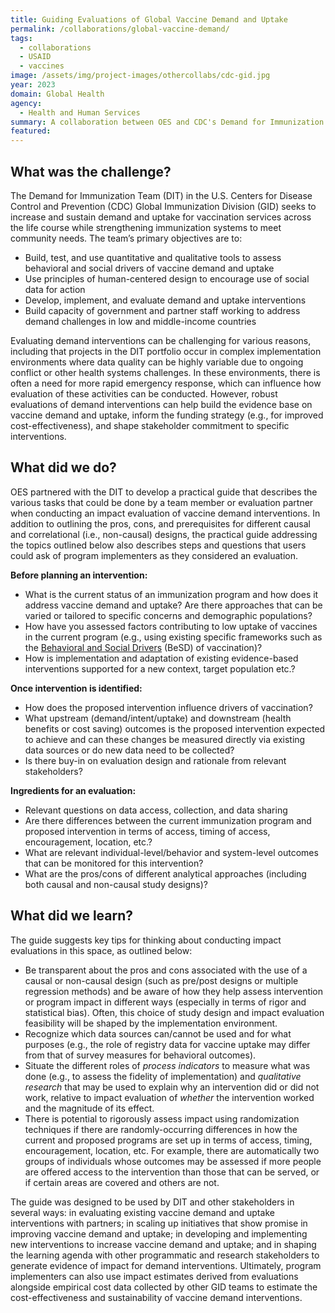 ```yaml
---
title: Guiding Evaluations of Global Vaccine Demand and Uptake
permalink: /collaborations/global-vaccine-demand/
tags:
  - collaborations
  - USAID
  - vaccines
image: /assets/img/project-images/othercollabs/cdc-gid.jpg
year: 2023
domain: Global Health
agency: 
  - Health and Human Services
summary: A collaboration between OES and CDC's Demand for Immunization Team 
featured: 
---
```

 
## What was the challenge?

The Demand for Immunization Team (DIT) in the U.S. Centers for Disease Control and Prevention (CDC) Global Immunization Division (GID) seeks to increase and sustain demand and uptake for vaccination services across the life course while strengthening immunization systems to meet community needs. The team’s primary objectives are to:

- Build, test, and use quantitative and qualitative tools to assess behavioral and social drivers of vaccine demand and uptake
- Use principles of human-centered design to encourage use of social data for action 
- Develop, implement, and evaluate demand and uptake interventions
- Build capacity of government and partner staff working to address demand challenges in low and middle-income countries

Evaluating demand interventions can be challenging for various reasons, including that projects in the DIT portfolio occur in complex implementation environments where data quality can be highly variable due to ongoing conflict or other health systems challenges. In these environments, there is often a need for more rapid emergency response, which can influence how evaluation of these activities can be conducted. However, robust evaluations of demand interventions can help build the evidence base on vaccine demand and uptake, inform the funding strategy (e.g., for improved cost-effectiveness), and shape stakeholder commitment to specific interventions. 

## What did we do?
OES partnered with the DIT to develop a practical guide that describes the various tasks that could be done by a team member or evaluation partner when conducting an impact evaluation of vaccine demand interventions. In addition to outlining the pros, cons, and prerequisites for different causal and correlational (i.e., non-causal) designs, the practical guide addressing the topics outlined below also describes steps and questions that users could ask of program implementers as they considered an evaluation. 

**Before planning an intervention:** 
- What is the current status of an immunization program and how does it address vaccine demand and uptake? Are there approaches that can be varied or tailored to specific concerns and demographic populations?
- How have you assessed factors contributing to low uptake of vaccines in the current program (e.g., using existing specific frameworks such as the <a class="usa-link usa-link--external" href="https://apps.who.int/iris/handle/10665/354459">Behavioral and Social Drivers</a> (BeSD) of vaccination)?
- How is implementation and adaptation of existing evidence-based interventions supported for a new context, target population etc.? 

**Once intervention is identified:**
- How does the proposed intervention influence drivers of vaccination? 
- What upstream (demand/intent/uptake) and downstream (health benefits or cost saving) outcomes is the proposed intervention expected to achieve and can these changes be measured directly via existing data sources or do new data need to be collected?
- Is there buy-in on evaluation design and rationale from relevant stakeholders?

**Ingredients for an evaluation:**
- Relevant questions on data access, collection, and data sharing
- Are there differences between the current immunization program and proposed intervention in terms of access, timing of access, encouragement, location, etc.? 
- What are relevant individual-level/behavior and system-level outcomes that can be monitored for this intervention? 
- What are the pros/cons of different analytical approaches (including both causal and non-causal study designs)?

## What did we learn?
The guide suggests key tips for thinking about conducting impact evaluations in this space, as outlined below:
- Be transparent about the pros and cons associated with the use of a causal or non-causal design (such as pre/post designs or multiple regression methods) and be aware of how they help assess intervention or program impact in different ways (especially in terms of rigor and statistical bias). Often, this choice of study design and impact evaluation feasibility will be shaped by the implementation environment.
- Recognize which data sources can/cannot be used and for what purposes (e.g., the role of registry data for vaccine uptake may differ from that of survey measures for behavioral outcomes).
- Situate the different roles of *process indicators* to measure what was done (e.g., to assess the fidelity of implementation) and *qualitative research* that may be used to explain why an intervention did or did not work, relative to impact evaluation of *whether* the intervention worked and the magnitude of its effect.
- There is potential to rigorously assess impact using randomization techniques if there are randomly-occurring differences in how the current and proposed programs are set up in terms of access, timing, encouragement, location, etc. For example, there are automatically two groups of individuals whose outcomes may be assessed if more people are offered access to the intervention than those that can be served, or if certain areas are covered and others are not.

The guide was designed to be used by DIT and other stakeholders in several ways: in evaluating existing vaccine demand and uptake interventions with partners; in scaling up initiatives that show promise in improving vaccine demand and uptake; in developing and implementing new interventions to increase vaccine demand and uptake; and in shaping the learning agenda with other programmatic and research stakeholders to generate evidence of impact for demand interventions. Ultimately, program implementers can also use impact estimates derived from evaluations alongside empirical cost data collected by other GID teams to estimate the cost-effectiveness and sustainability of vaccine demand interventions.
